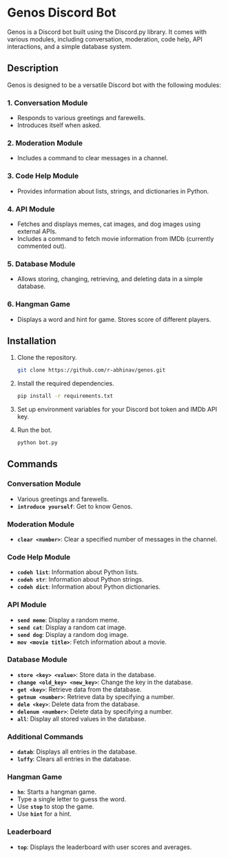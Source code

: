 # Genos Discord Bot

Genos is a Discord bot built using the Discord.py library. It comes with various modules, including conversation, moderation, code help, API interactions, and a simple database system.

## Description

Genos is designed to be a versatile Discord bot with the following modules:

### 1. Conversation Module

- Responds to various greetings and farewells.
- Introduces itself when asked.

### 2. Moderation Module

- Includes a command to clear messages in a channel.

### 3. Code Help Module

- Provides information about lists, strings, and dictionaries in Python.

### 4. API Module

- Fetches and displays memes, cat images, and dog images using external APIs.
- Includes a command to fetch movie information from IMDb (currently commented out).

### 5. Database Module

- Allows storing, changing, retrieving, and deleting data in a simple database.

### 6. Hangman Game
- Displays a word and hint for game. Stores score of different players.

## Installation

1. Clone the repository.

    ```bash
    git clone https://github.com/r-abhinav/genos.git
    ```

2. Install the required dependencies.

    ```bash
    pip install -r requirements.txt
    ```

3. Set up environment variables for your Discord bot token and IMDb API key.
4. Run the bot.

    ```bash
    python bot.py
    ```

## Commands

### Conversation Module

- Various greetings and farewells.
- **`introduce yourself`**: Get to know Genos.

### Moderation Module

- **`clear <number>`**: Clear a specified number of messages in the channel.

### Code Help Module

- **`codeh list`**: Information about Python lists.
- **`codeh str`**: Information about Python strings.
- **`codeh dict`**: Information about Python dictionaries.

### API Module

- **`send meme`**: Display a random meme.
- **`send cat`**: Display a random cat image.
- **`send dog`**: Display a random dog image.
- **`mov <movie title>`**: Fetch information about a movie.

### Database Module

- **`store <key> <value>`**: Store data in the database.
- **`change <old_key> <new_key>`**: Change the key in the database.
- **`get <key>`**: Retrieve data from the database.
- **`getnum <number>`**: Retrieve data by specifying a number.
- **`dele <key>`**: Delete data from the database.
- **`delenum <number>`**: Delete data by specifying a number.
- **`all`**: Display all stored values in the database.

### Additional Commands

- **`datab`**: Displays all entries in the database.
- **`luffy`**: Clears all entries in the database.

### Hangman Game

- **`hn`**: Starts a hangman game.
- Type a single letter to guess the word.
- Use **`stop`** to stop the game.
- Use **`hint`** for a hint.

### Leaderboard

- **`top`**: Displays the leaderboard with user scores and averages.
